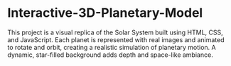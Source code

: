 # Interactive-3D-Planetary-Model
This project is a visual replica of the Solar System built using HTML, CSS, and JavaScript. Each planet is represented with real images and animated to rotate and orbit, creating a realistic simulation of planetary motion. A dynamic, star-filled background adds depth and space-like ambiance.

